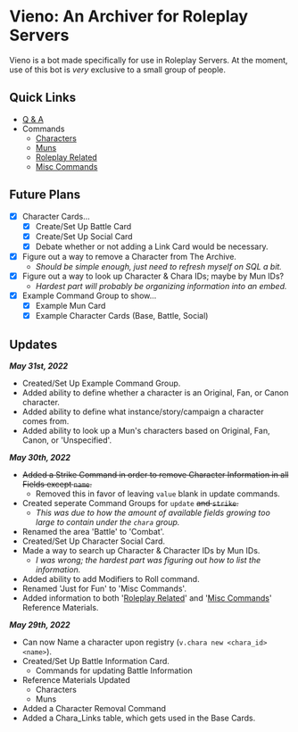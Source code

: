 # Vieno: An Archiver for Roleplay Servers
Vieno is a bot made specifically for use in Roleplay Servers. At the moment, use of this bot is *very* exclusive to a small group of people.

## Quick Links
- [Q & A](https://github.com/Zyhod/Vieno/blob/main/Reference%20Materials/QnA.md)
- Commands
    - [Characters](https://github.com/Zyhod/Vieno/blob/main/Reference%20Materials/Features%20and%20Commands/Characters.md)
    - [Muns](https://github.com/Zyhod/Vieno/blob/main/Reference%20Materials/Features%20and%20Commands/Muns.md)
    - [Roleplay Related](https://github.com/Zyhod/Vieno/blob/main/Reference%20Materials/Features%20and%20Commands/Roleplay%20Related.md)
    - [Misc Commands](https://github.com/Zyhod/Vieno/blob/main/Reference%20Materials/Features%20and%20Commands/Misc%20Commands.md)

## Future Plans
- [x] Character Cards...
    - [x] Create/Set Up Battle Card
    - [x] Create/Set Up Social Card
    - [x] Debate whether or not adding a Link Card would be necessary.
- [x] Figure out a way to remove a Character from The Archive.
    - *Should be simple enough, just need to refresh myself on SQL a bit.*
- [x] Figure out a way to look up Character & Chara IDs; maybe by Mun IDs?
    - *Hardest part will probably be organizing information into an embed.*
- [x] Example Command Group to show...
    - [x] Example Mun Card
    - [x] Example Character Cards (Base, Battle, Social)

## Updates

__*May 31st, 2022*__
- Created/Set Up Example Command Group.
- Added ability to define whether a character is an Original, Fan, or Canon character.
- Added ability to define what instance/story/campaign a character comes from.
- Added ability to look up a Mun's characters based on Original, Fan, Canon, or 'Unspecified'.

__*May 30th, 2022*__
- ~~Added a Strike Command in order to remove Character Information in all Fields except `name`.~~
    - Removed this in favor of leaving `value` blank in update commands.
- Created seperate Command Groups for `update` ~~and `strike`.~~
    - *This was due to how the amount of available fields growing too large to contain under the `chara` group.*
- Renamed the area 'Battle' to 'Combat'.
- Created/Set Up Character Social Card.
- Made a way to search up Character & Character IDs by Mun IDs.
    - *I was wrong; the hardest part was figuring out how to list the information.*
- Added ability to add Modifiers to Roll command.
- Renamed 'Just for Fun' to 'Misc Commands'.
- Added information to both '[Roleplay Related](https://github.com/Zyhod/Vieno/blob/main/Reference%20Materials/Features%20and%20Commands/Roleplay%20Related.md)' and '[Misc Commands](https://github.com/Zyhod/Vieno/blob/main/Reference%20Materials/Features%20and%20Commands/Misc%20Commands.md)' Reference Materials.

__*May 29th, 2022*__
- Can now Name a character upon registry (`v.chara new <chara_id> <name>`).
- Created/Set Up Battle Information Card.
    - Commands for updating Battle Information 
- Reference Materials Updated
    - Characters
    - Muns
- Added a Character Removal Command
- Added a Chara_Links table, which gets used in the Base Cards.